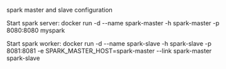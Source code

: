 spark master and slave configuration

Start spark server:
docker run -d --name spark-master -h spark-master -p 8080:8080 myspark

Start spark worker:
docker run -d --name spark-slave -h spark-slave -p 8081:8081 -e SPARK_MASTER_HOST=spark-master  --link spark-master spark-slave
